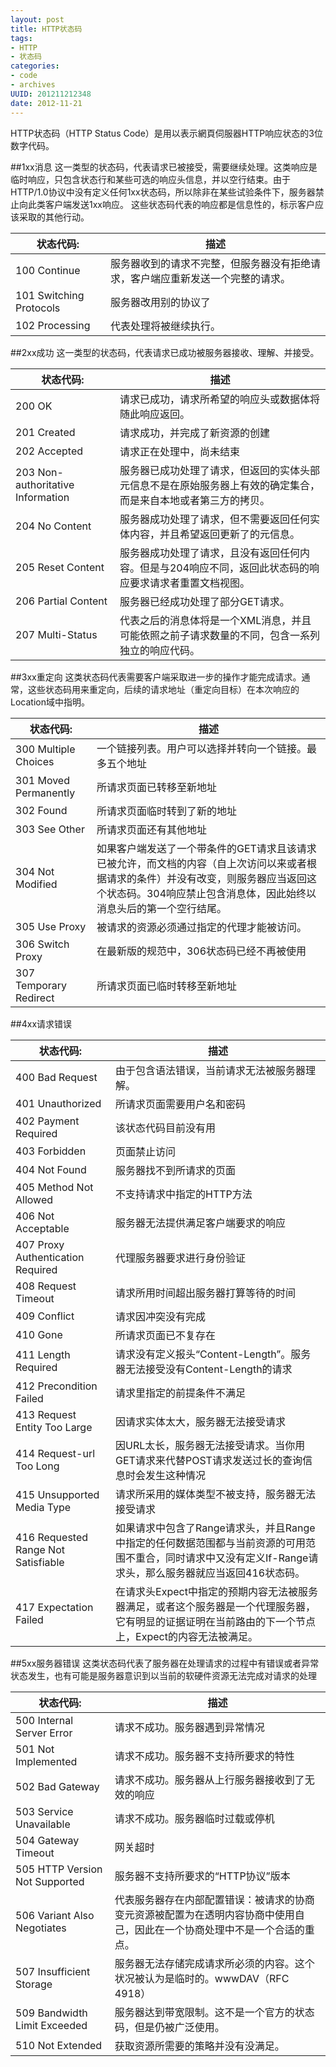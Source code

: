 ```yaml
---
layout: post
title: HTTP状态码
tags: 
- HTTP
- 状态码
categories:
- code
- archives
UUID: 201211212348
date: 2012-11-21
---
```


HTTP状态码（HTTP Status Code）是用以表示網頁伺服器HTTP响应状态的3位数字代码。

##1xx消息
这一类型的状态码，代表请求已被接受，需要继续处理。这类响应是临时响应，只包含状态行和某些可选的响应头信息，并以空行结束。由于HTTP/1.0协议中没有定义任何1xx状态码，所以除非在某些试验条件下，服务器禁止向此类客户端发送1xx响应。 这些状态码代表的响应都是信息性的，标示客户应该采取的其他行动。
<table>
  <tbody>
    <tr>
      <th>状态代码:</th>
      <th>描述</th>
    </tr>
  </tbody>
  <tbody>
    <tr>
      <td>100 Continue</hd>
      <td>
      服务器收到的请求不完整，但服务器没有拒绝请求，客户端应重新发送一个完整的请求。
      </td>
    </tr>
    <tr>
      <td>101 Switching Protocols</hd>
      <td> 
      服务器改用别的协议了 
      </td>
    </tr>
    <tr>
      <td>102 Processing</hd>
      <td> 
      代表处理将被继续执行。
      </td>
    </tr>
  </tbody>
</table>
##2xx成功
这一类型的状态码，代表请求已成功被服务器接收、理解、并接受。
<table>
  <tbody>
    <tr>
      <th>状态代码:</th>
      <th>描述</th>
    </tr>
  </tbody>
  <tbody>
    <tr>
      <td>200 OK</hd>
      <td>
      请求已成功，请求所希望的响应头或数据体将随此响应返回。
      </td>
    </tr>
    <tr>
      <td>
      201 Created
      </hd>
      <td> 
      请求成功，并完成了新资源的创建
      </td>
    </tr>
    <tr>
      <td>
      202 Accepted 
      </hd>
      <td> 
      请求正在处理中，尚未结束
      </td>
    </tr>
    <tr>
      <td>
      203 Non-authoritative Information 
      </hd>
      <td> 
      服务器已成功处理了请求，但返回的实体头部元信息不是在原始服务器上有效的确定集合，而是来自本地或者第三方的拷贝。
      </td>
    </tr>
    <tr>
      <td>
      204 No Content
      </hd>
      <td> 
      服务器成功处理了请求，但不需要返回任何实体内容，并且希望返回更新了的元信息。
      </td>
    </tr>
    <tr>
      <td>
      205 Reset Content
      </hd>
      <td> 
      服务器成功处理了请求，且没有返回任何内容。但是与204响应不同，返回此状态码的响应要求请求者重置文档视图。
      </td>
    </tr>
  <tr>
      <td>
      206 Partial Content
      </hd>
      <td> 
      服务器已经成功处理了部分GET请求。
      </td>
    </tr>
  <tr>
      <td>
      207 Multi-Status
      </hd>
      <td> 
      代表之后的消息体将是一个XML消息，并且可能依照之前子请求数量的不同，包含一系列独立的响应代码。
      </td>
    </tr>
  </tbody>
</table>

##3xx重定向
这类状态码代表需要客户端采取进一步的操作才能完成请求。通常，这些状态码用来重定向，后续的请求地址（重定向目标）在本次响应的Location域中指明。
<table>
  <tbody>
    <tr>
      <th>状态代码:</th>
      <th>描述</th>
    </tr>
  </tbody>
  <tbody>
    <tr>
      <td>
      300 Multiple Choices 
      </hd>
      <td>
      一个链接列表。用户可以选择并转向一个链接。最多五个地址
      </td>
    </tr>
    <tr>
      <td>
      301 Moved Permanently
      </hd>
      <td> 
      所请求页面已转移至新地址
      </td>
    </tr>
    <tr>
      <td>
      302 Found
      </hd>
      <td> 
      所请求页面临时转到了新的地址
      </td>
    </tr>
<tr>
      <td>
      303 See Other
      </hd>
      <td> 
      所请求页面还有其他地址
      </td>
    </tr>
<tr>
      <td>
      304 Not Modified
      </hd>
      <td> 
      如果客户端发送了一个带条件的GET请求且该请求已被允许，而文档的内容（自上次访问以来或者根据请求的条件）并没有改变，则服务器应当返回这个状态码。304响应禁止包含消息体，因此始终以消息头后的第一个空行结尾。
      </td>
    </tr>
<tr>
      <td>
      305 Use Proxy
      </hd>
      <td> 
      被请求的资源必须通过指定的代理才能被访问。
      </td>
    </tr>
<tr>
      <td>
      306 Switch Proxy
      </hd>
      <td> 
       在最新版的规范中，306状态码已经不再被使用
      </td>
      <tr>
      <td>
      307 Temporary Redirect
      </hd>
      </td>
      <td>
      所请求页面已临时转移至新地址
      </td>
      </tr>
    </tr>
</table>

##4xx请求错误
<table>
  <tbody>
    <tr>
      <th>状态代码:</th>
      <th>描述</th>
    </tr>
  </tbody>
  <tbody>
    <tr>
      <td>
      400 Bad Request
      </hd>
      <td>
      由于包含语法错误，当前请求无法被服务器理解。
      </td>
    </tr>
    <tr>
      <td>
      401 Unauthorized
      </hd>
      <td> 
      所请求页面需要用户名和密码
      </td>
    </tr>
    <tr>
      <td>
      402 Payment Required
      </hd>
      <td> 
      该状态代码目前没有用
      </td>
    </tr>
    <tr>
      <td>
      403 Forbidden
      </hd>
      <td> 
      页面禁止访问
      </td>
    </tr>
     <tr>
      <td>
      404 Not Found
      </hd>
      <td> 
      服务器找不到所请求的页面
      </td>
    </tr>
    <tr>
      <td>
      405 Method Not Allowed
      </hd>
      <td> 
      不支持请求中指定的HTTP方法
      </td>
    </tr>
     <tr>
      <td>
      406 Not Acceptable
      </hd>
      <td> 
      服务器无法提供满足客户端要求的响应
      </td>
    </tr>
     <tr>
      <td>
      407 Proxy Authentication Required
      </hd>
      <td> 
      代理服务器要求进行身份验证
      </td>
    </tr>
     <tr>
      <td>
      408 Request Timeout
      </hd>
      <td> 
      请求所用时间超出服务器打算等待的时间
      </td>
    </tr>
     <tr>
      <td>
      409 Conflict
      </hd>
      <td> 
      请求因冲突没有完成
      </td>
    </tr>
     <tr>
      <td>
      410 Gone
      </hd>
      <td> 
      所请求页面已不复存在
      </td>
    </tr>
     <tr>
      <td>
      411 Length Required
      </hd>
      <td> 
      请求没有定义报头“Content-Length”。服务器无法接受没有Content-Length的请求
      </td>
    </tr>
      <tr>
      <td>
      412 Precondition Failed
      </hd>
      <td> 
      请求里指定的前提条件不满足
      </td>
    </tr>
      <tr>
      <td>
      413 Request Entity Too Large
      </hd>
      <td> 
      因请求实体太大，服务器无法接受请求
      </td>
    </tr>
    <tr>
      <td>
      414 Request-url Too Long
      </hd>
      <td> 
      因URL太长，服务器无法接受请求。当你用GET请求来代替POST请求发送过长的查询信息时会发生这种情况
      </td>
    </tr>
     <tr>
      <td>
      415 Unsupported Media Type
      </hd>
      <td> 
      请求所采用的媒体类型不被支持，服务器无法接受请求
      </td>
    </tr>
     <tr>
      <td>
      416 Requested Range Not Satisfiable
      </hd>
      <td> 
      如果请求中包含了Range请求头，并且Range中指定的任何数据范围都与当前资源的可用范围不重合，同时请求中又没有定义If-Range请求头，那么服务器就应当返回416状态码。
      </td>
    </tr>
     <tr>
      <td>
      417 Expectation Failed
      </hd>
      <td> 
      在请求头Expect中指定的预期内容无法被服务器满足，或者这个服务器是一个代理服务器，它有明显的证据证明在当前路由的下一个节点上，Expect的内容无法被满足。
      </td>
    </tr>
</table>
##5xx服务器错误
这类状态码代表了服务器在处理请求的过程中有错误或者异常状态发生，也有可能是服务器意识到以当前的软硬件资源无法完成对请求的处理
<table>
  <tbody>
    <tr>
      <th>状态代码:</th>
      <th>描述</th>
    </tr>
  </tbody>
  <tbody>
    <tr>
      <td>
      500 Internal Server Error
      </hd>
      <td>
      请求不成功。服务器遇到异常情况
      </td>
    </tr>
    <tr>
      <td>
      501 Not Implemented
      </hd>
      <td> 
      请求不成功。服务器不支持所要求的特性
      </td>
    </tr>
    <tr>
      <td>
      502 Bad Gateway
      </hd>
      <td> 
      请求不成功。服务器从上行服务器接收到了无效的响应
      </td>
    </tr>
    <tr>
      <td>
      503 Service Unavailable
      </hd>
      <td> 
      请求不成功。服务器临时过载或停机
      </td>
    </tr>
     <tr>
      <td>
      504 Gateway Timeout
      </hd>
      <td> 
      网关超时
      </td>
    </tr>
    <tr>
      <td>
      505 HTTP Version Not Supported
      </hd>
      <td> 
      服务器不支持所要求的“HTTP协议”版本
      </td>
    </tr>
     <tr>
      <td>
      506 Variant Also Negotiates
      </hd>
      <td> 
      代表服务器存在内部配置错误：被请求的协商变元资源被配置为在透明内容协商中使用自己，因此在一个协商处理中不是一个合适的重点。
      </td>
    </tr>
     <tr>
      <td>
      507 Insufficient Storage
      </hd>
      <td> 
      服务器无法存储完成请求所必须的内容。这个状况被认为是临时的。wwwDAV（RFC 4918）
      </td>
    </tr>
     <tr>
      <td>
      509 Bandwidth Limit Exceeded
      </hd>
      <td> 
      服务器达到带宽限制。这不是一个官方的状态码，但是仍被广泛使用。
      </td>
    </tr>
     <tr>
      <td>
      510 Not Extended
      </hd>
      <td> 
      获取资源所需要的策略并没有没满足。
      </td>
    </tr>
</table>
